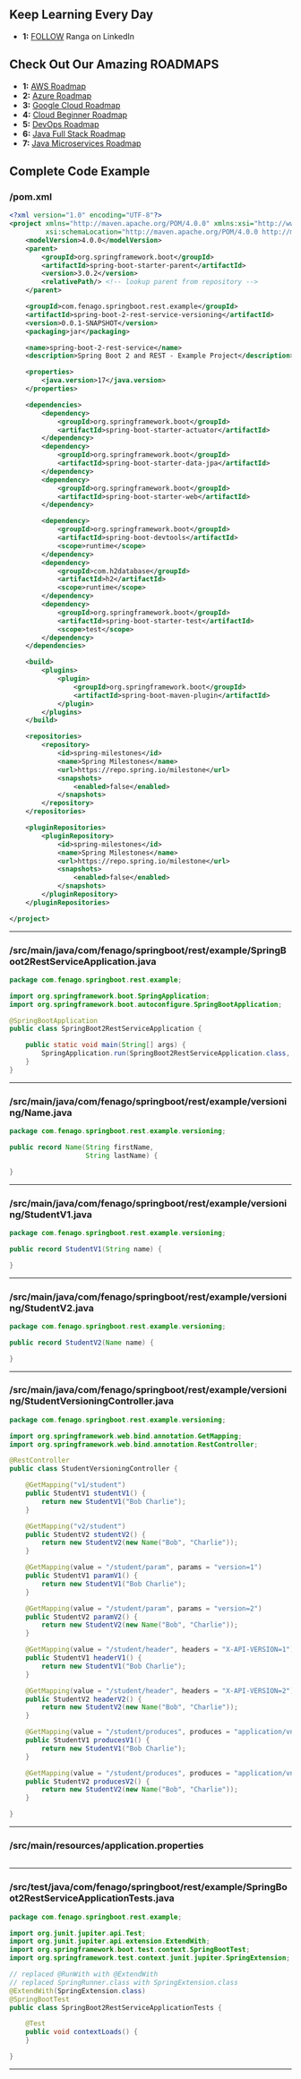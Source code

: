 ## Keep Learning Every Day

- **1:** [FOLLOW](https://links.fenago.com/lin) Ranga on LinkedIn

## Check Out Our Amazing ROADMAPS

- **1:** [AWS Roadmap](https://github.com/fenago/roadmaps/blob/main/README.md#aws-roadmap)
- **2:** [Azure Roadmap](https://github.com/fenago/roadmaps/blob/main/README.md#azure-roadmap)
- **3:** [Google Cloud Roadmap](https://github.com/fenago/roadmaps/blob/main/README.md#google-cloud-roadmap)
- **4:** [Cloud Beginner Roadmap](https://github.com/fenago/roadmaps/blob/main/README.md#cloud-beginner-roadmap)
- **5:** [DevOps Roadmap](https://github.com/fenago/roadmaps/blob/main/README.md#devops-roadmap)
- **6:** [Java Full Stack Roadmap](https://github.com/fenago/roadmaps/blob/main/README.md#java-full-stack-roadmap)
- **7:** [Java Microservices Roadmap](https://github.com/fenago/roadmaps/blob/main/README.md#java-microservices-roadmap)

## Complete Code Example

### /pom.xml

```xml
<?xml version="1.0" encoding="UTF-8"?>
<project xmlns="http://maven.apache.org/POM/4.0.0" xmlns:xsi="http://www.w3.org/2001/XMLSchema-instance"
         xsi:schemaLocation="http://maven.apache.org/POM/4.0.0 http://maven.apache.org/xsd/maven-4.0.0.xsd">
    <modelVersion>4.0.0</modelVersion>
    <parent>
        <groupId>org.springframework.boot</groupId>
        <artifactId>spring-boot-starter-parent</artifactId>
        <version>3.0.2</version>
        <relativePath/> <!-- lookup parent from repository -->
    </parent>

    <groupId>com.fenago.springboot.rest.example</groupId>
    <artifactId>spring-boot-2-rest-service-versioning</artifactId>
    <version>0.0.1-SNAPSHOT</version>
    <packaging>jar</packaging>

    <name>spring-boot-2-rest-service</name>
    <description>Spring Boot 2 and REST - Example Project</description>

    <properties>
        <java.version>17</java.version>
    </properties>

    <dependencies>
        <dependency>
            <groupId>org.springframework.boot</groupId>
            <artifactId>spring-boot-starter-actuator</artifactId>
        </dependency>
        <dependency>
            <groupId>org.springframework.boot</groupId>
            <artifactId>spring-boot-starter-data-jpa</artifactId>
        </dependency>
        <dependency>
            <groupId>org.springframework.boot</groupId>
            <artifactId>spring-boot-starter-web</artifactId>
        </dependency>

        <dependency>
            <groupId>org.springframework.boot</groupId>
            <artifactId>spring-boot-devtools</artifactId>
            <scope>runtime</scope>
        </dependency>
        <dependency>
            <groupId>com.h2database</groupId>
            <artifactId>h2</artifactId>
            <scope>runtime</scope>
        </dependency>
        <dependency>
            <groupId>org.springframework.boot</groupId>
            <artifactId>spring-boot-starter-test</artifactId>
            <scope>test</scope>
        </dependency>
    </dependencies>

    <build>
        <plugins>
            <plugin>
                <groupId>org.springframework.boot</groupId>
                <artifactId>spring-boot-maven-plugin</artifactId>
            </plugin>
        </plugins>
    </build>

    <repositories>
        <repository>
            <id>spring-milestones</id>
            <name>Spring Milestones</name>
            <url>https://repo.spring.io/milestone</url>
            <snapshots>
                <enabled>false</enabled>
            </snapshots>
        </repository>
    </repositories>

    <pluginRepositories>
        <pluginRepository>
            <id>spring-milestones</id>
            <name>Spring Milestones</name>
            <url>https://repo.spring.io/milestone</url>
            <snapshots>
                <enabled>false</enabled>
            </snapshots>
        </pluginRepository>
    </pluginRepositories>

</project>

```

---

### /src/main/java/com/fenago/springboot/rest/example/SpringBoot2RestServiceApplication.java

```java
package com.fenago.springboot.rest.example;

import org.springframework.boot.SpringApplication;
import org.springframework.boot.autoconfigure.SpringBootApplication;

@SpringBootApplication
public class SpringBoot2RestServiceApplication {

    public static void main(String[] args) {
        SpringApplication.run(SpringBoot2RestServiceApplication.class, args);
    }
}
```

---

### /src/main/java/com/fenago/springboot/rest/example/versioning/Name.java

```java
package com.fenago.springboot.rest.example.versioning;

public record Name(String firstName,
                   String lastName) {

}
```

---

### /src/main/java/com/fenago/springboot/rest/example/versioning/StudentV1.java

```java
package com.fenago.springboot.rest.example.versioning;

public record StudentV1(String name) {

}
```

---

### /src/main/java/com/fenago/springboot/rest/example/versioning/StudentV2.java

```java
package com.fenago.springboot.rest.example.versioning;

public record StudentV2(Name name) {

}
```

---

### /src/main/java/com/fenago/springboot/rest/example/versioning/StudentVersioningController.java

```java
package com.fenago.springboot.rest.example.versioning;

import org.springframework.web.bind.annotation.GetMapping;
import org.springframework.web.bind.annotation.RestController;

@RestController
public class StudentVersioningController {

    @GetMapping("v1/student")
    public StudentV1 studentV1() {
        return new StudentV1("Bob Charlie");
    }

    @GetMapping("v2/student")
    public StudentV2 studentV2() {
        return new StudentV2(new Name("Bob", "Charlie"));
    }

    @GetMapping(value = "/student/param", params = "version=1")
    public StudentV1 paramV1() {
        return new StudentV1("Bob Charlie");
    }

    @GetMapping(value = "/student/param", params = "version=2")
    public StudentV2 paramV2() {
        return new StudentV2(new Name("Bob", "Charlie"));
    }

    @GetMapping(value = "/student/header", headers = "X-API-VERSION=1")
    public StudentV1 headerV1() {
        return new StudentV1("Bob Charlie");
    }

    @GetMapping(value = "/student/header", headers = "X-API-VERSION=2")
    public StudentV2 headerV2() {
        return new StudentV2(new Name("Bob", "Charlie"));
    }

    @GetMapping(value = "/student/produces", produces = "application/vnd.company.app-v1+json")
    public StudentV1 producesV1() {
        return new StudentV1("Bob Charlie");
    }

    @GetMapping(value = "/student/produces", produces = "application/vnd.company.app-v2+json")
    public StudentV2 producesV2() {
        return new StudentV2(new Name("Bob", "Charlie"));
    }

}
```

---

### /src/main/resources/application.properties

```properties
```

---

### /src/test/java/com/fenago/springboot/rest/example/SpringBoot2RestServiceApplicationTests.java

```java
package com.fenago.springboot.rest.example;

import org.junit.jupiter.api.Test;
import org.junit.jupiter.api.extension.ExtendWith;
import org.springframework.boot.test.context.SpringBootTest;
import org.springframework.test.context.junit.jupiter.SpringExtension;

// replaced @RunWith with @ExtendWith
// replaced SpringRunner.class with SpringExtension.class
@ExtendWith(SpringExtension.class)
@SpringBootTest
public class SpringBoot2RestServiceApplicationTests {

    @Test
    public void contextLoads() {
    }

}
```

---

